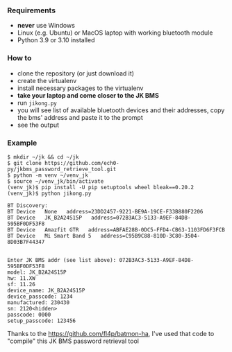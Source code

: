 ### Requirements
 - **never** use Windows
 - Linux (e.g. Ubuntu) or MacOS laptop with working bluetooth module
 - Python 3.9 or 3.10 installed

### How to
 - clone the repository (or just download it)
 - create the virtualenv
 - install necessary packages to the virtualenv
 - **take your laptop and come closer to the JK BMS**
 - run `jikong.py`
 - you will see list of available bluetooth devices and their addresses, copy the bms' address and paste it to the prompt
 - see the output

### Example
```shell
$ mkdir ~/jk && cd ~/jk 
$ git clone https://github.com/ech0-py/jkbms_password_retrieve_tool.git
$ python -m venv ~/venv_jk
$ source ~/venv_jk/bin/activate
(venv_jk)$ pip install -U pip setuptools wheel bleak==0.20.2
(venv_jk)$ python jikong.py

BT Discovery:
BT Device   None   address=23DD2457-9221-BE9A-19CE-F33B880F2206
BT Device   JK_B2A24S15P   address=072B3AC3-5133-A9EF-84D8-595BF0DF53F8
BT Device   Amazfit GTR   address=ABFAE28B-0DC5-FFD4-CB63-1103FD6F3FCB
BT Device   Mi Smart Band 5   address=C95B9C88-810D-3C80-3504-8D03B7F44347


Enter JK BMS addr (see list above): 072B3AC3-5133-A9EF-84D8-595BF0DF53F8
model: JK_B2A24S15P
hw: 11.XW
sf: 11.26
device_name: JK_B2A24S15P
device_passcode: 1234
manufactured: 230430
sn: 2120<hidden>
passcode: 0000
setup_passcode: 123456
```

Thanks to the https://github.com/fl4p/batmon-ha, I've used that code to "compile" this JK BMS password retrieval tool
